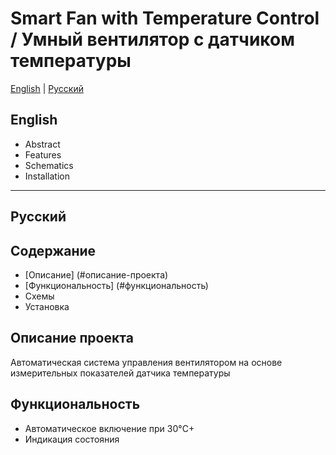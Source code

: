 ﻿# Smart Fan with Temperature Control / Умный вентилятор с датчиком температуры

[English](#english) | [Русский](#русский)

## English <a name="english"></a>
- Abstract
- Features  
- Schematics
- Installation


---

## Русский <a name="русский"></a>
## Содержание
- [Описание] (#описание-проекта)
- [Функциональность] (#функциональность)
- Схемы
- Установка

## Описание проекта <a name="описание-проекта"></a>
Автоматическая система управления вентилятором на основе измерительных показателей датчика температуры

## Функциональность <a name="функциональность"></a>
- Автоматическое включение при 30°C+
- Индикация состояния